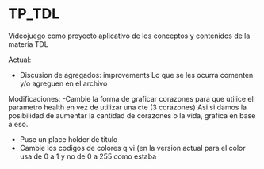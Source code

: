 # TP_TDL
Videojuego como proyecto aplicativo de los conceptos y contenidos de la materia TDL

Actual:
  - Discusion de agregados: improvements
      Lo que se les ocurra comenten y/o agreguen en el archivo


Modificaciones:
  -Cambie la forma de graficar corazones para que utilice el parametro health en vez de utilizar una cte (3 corazones)
  Asi si damos la posibilidad de aumentar la cantidad de corazones o la vida, grafica en base a eso.
  - Puse un place holder de titulo
  - Cambie los codigos de colores q vi (en la version actual para el color usa de 0 a 1 y no de 0 a 255 como estaba
